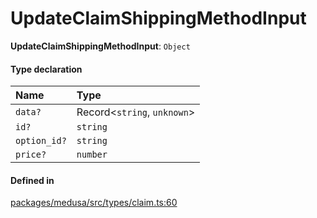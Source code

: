 # UpdateClaimShippingMethodInput

 **UpdateClaimShippingMethodInput**: `Object`

#### Type declaration

| Name | Type |
| :------ | :------ |
| `data?` | Record<`string`, `unknown`\> |
| `id?` | `string` |
| `option_id?` | `string` |
| `price?` | `number` |

#### Defined in

[packages/medusa/src/types/claim.ts:60](https://github.com/medusajs/medusa/blob/3d9f5ae63/packages/medusa/src/types/claim.ts#L60)
